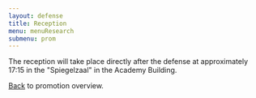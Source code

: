```yaml
---
layout: defense
title: Reception
menu: menuResearch
submenu: prom
---
```


The reception will take place directly after the defense at approximately 17:15 in the "Spiegelzaal" in the Academy Building.
  
[Back](/promotie) to promotion overview.


            




